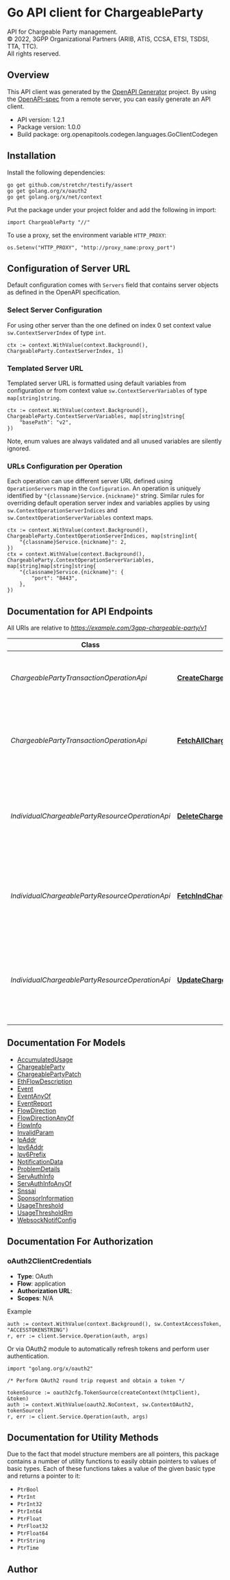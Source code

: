 # Go API client for ChargeableParty

API for Chargeable Party management.  
© 2022, 3GPP Organizational Partners (ARIB, ATIS, CCSA, ETSI, TSDSI, TTA, TTC).  
All rights reserved.


## Overview
This API client was generated by the [OpenAPI Generator](https://openapi-generator.tech) project.  By using the [OpenAPI-spec](https://www.openapis.org/) from a remote server, you can easily generate an API client.

- API version: 1.2.1
- Package version: 1.0.0
- Build package: org.openapitools.codegen.languages.GoClientCodegen

## Installation

Install the following dependencies:

```shell
go get github.com/stretchr/testify/assert
go get golang.org/x/oauth2
go get golang.org/x/net/context
```

Put the package under your project folder and add the following in import:

```golang
import ChargeableParty "//"
```

To use a proxy, set the environment variable `HTTP_PROXY`:

```golang
os.Setenv("HTTP_PROXY", "http://proxy_name:proxy_port")
```

## Configuration of Server URL

Default configuration comes with `Servers` field that contains server objects as defined in the OpenAPI specification.

### Select Server Configuration

For using other server than the one defined on index 0 set context value `sw.ContextServerIndex` of type `int`.

```golang
ctx := context.WithValue(context.Background(), ChargeableParty.ContextServerIndex, 1)
```

### Templated Server URL

Templated server URL is formatted using default variables from configuration or from context value `sw.ContextServerVariables` of type `map[string]string`.

```golang
ctx := context.WithValue(context.Background(), ChargeableParty.ContextServerVariables, map[string]string{
	"basePath": "v2",
})
```

Note, enum values are always validated and all unused variables are silently ignored.

### URLs Configuration per Operation

Each operation can use different server URL defined using `OperationServers` map in the `Configuration`.
An operation is uniquely identified by `"{classname}Service.{nickname}"` string.
Similar rules for overriding default operation server index and variables applies by using `sw.ContextOperationServerIndices` and `sw.ContextOperationServerVariables` context maps.

```golang
ctx := context.WithValue(context.Background(), ChargeableParty.ContextOperationServerIndices, map[string]int{
	"{classname}Service.{nickname}": 2,
})
ctx = context.WithValue(context.Background(), ChargeableParty.ContextOperationServerVariables, map[string]map[string]string{
	"{classname}Service.{nickname}": {
		"port": "8443",
	},
})
```

## Documentation for API Endpoints

All URIs are relative to *https://example.com/3gpp-chargeable-party/v1*

Class | Method | HTTP request | Description
------------ | ------------- | ------------- | -------------
*ChargeablePartyTransactionOperationApi* | [**CreateChargeablePartyTransaction**](docs/ChargeablePartyTransactionOperationApi.md#createchargeablepartytransaction) | **Post** /{scsAsId}/transactions | Create a new chargeable party transaction resource.
*ChargeablePartyTransactionOperationApi* | [**FetchAllChargeablePartyTransactions**](docs/ChargeablePartyTransactionOperationApi.md#fetchallchargeablepartytransactions) | **Get** /{scsAsId}/transactions | Read all or queried chargeable party transaction resources for a given SCS/AS.
*IndividualChargeablePartyResourceOperationApi* | [**DeleteChargeablePartyTransaction**](docs/IndividualChargeablePartyResourceOperationApi.md#deletechargeablepartytransaction) | **Delete** /{scsAsId}/transactions/{transactionId} | Deletes a chargeable party resource for a given SCS/AS and a transcation Id.
*IndividualChargeablePartyResourceOperationApi* | [**FetchIndChargeablePartyTransaction**](docs/IndividualChargeablePartyResourceOperationApi.md#fetchindchargeablepartytransaction) | **Get** /{scsAsId}/transactions/{transactionId} | Read a chargeable party resource for a given SCS/AS and a transaction Id.
*IndividualChargeablePartyResourceOperationApi* | [**UpdateChargeablePartyTransaction**](docs/IndividualChargeablePartyResourceOperationApi.md#updatechargeablepartytransaction) | **Patch** /{scsAsId}/transactions/{transactionId} | Updates a existing chargeable party resource for a given SCS/AS and transaction Id.


## Documentation For Models

 - [AccumulatedUsage](docs/AccumulatedUsage.md)
 - [ChargeableParty](docs/ChargeableParty.md)
 - [ChargeablePartyPatch](docs/ChargeablePartyPatch.md)
 - [EthFlowDescription](docs/EthFlowDescription.md)
 - [Event](docs/Event.md)
 - [EventAnyOf](docs/EventAnyOf.md)
 - [EventReport](docs/EventReport.md)
 - [FlowDirection](docs/FlowDirection.md)
 - [FlowDirectionAnyOf](docs/FlowDirectionAnyOf.md)
 - [FlowInfo](docs/FlowInfo.md)
 - [InvalidParam](docs/InvalidParam.md)
 - [IpAddr](docs/IpAddr.md)
 - [Ipv6Addr](docs/Ipv6Addr.md)
 - [Ipv6Prefix](docs/Ipv6Prefix.md)
 - [NotificationData](docs/NotificationData.md)
 - [ProblemDetails](docs/ProblemDetails.md)
 - [ServAuthInfo](docs/ServAuthInfo.md)
 - [ServAuthInfoAnyOf](docs/ServAuthInfoAnyOf.md)
 - [Snssai](docs/Snssai.md)
 - [SponsorInformation](docs/SponsorInformation.md)
 - [UsageThreshold](docs/UsageThreshold.md)
 - [UsageThresholdRm](docs/UsageThresholdRm.md)
 - [WebsockNotifConfig](docs/WebsockNotifConfig.md)


## Documentation For Authorization



### oAuth2ClientCredentials


- **Type**: OAuth
- **Flow**: application
- **Authorization URL**: 
- **Scopes**: N/A

Example

```golang
auth := context.WithValue(context.Background(), sw.ContextAccessToken, "ACCESSTOKENSTRING")
r, err := client.Service.Operation(auth, args)
```

Or via OAuth2 module to automatically refresh tokens and perform user authentication.

```golang
import "golang.org/x/oauth2"

/* Perform OAuth2 round trip request and obtain a token */

tokenSource := oauth2cfg.TokenSource(createContext(httpClient), &token)
auth := context.WithValue(oauth2.NoContext, sw.ContextOAuth2, tokenSource)
r, err := client.Service.Operation(auth, args)
```


## Documentation for Utility Methods

Due to the fact that model structure members are all pointers, this package contains
a number of utility functions to easily obtain pointers to values of basic types.
Each of these functions takes a value of the given basic type and returns a pointer to it:

* `PtrBool`
* `PtrInt`
* `PtrInt32`
* `PtrInt64`
* `PtrFloat`
* `PtrFloat32`
* `PtrFloat64`
* `PtrString`
* `PtrTime`

## Author



